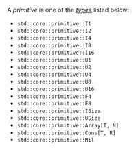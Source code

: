 A *primitive* is one of the [*types*](./_.md) listed below:
- `std::core::primitive::I1`
- `std::core::primitive::I2`
- `std::core::primitive::I4`
- `std::core::primitive::I8`
- `std::core::primitive::I16`
- `std::core::primitive::U1`
- `std::core::primitive::U2`
- `std::core::primitive::U4`
- `std::core::primitive::U8`
- `std::core::primitive::U16`
- `std::core::primitive::F4`
- `std::core::primitive::F8`
- `std::core::primitive::ISize`
- `std::core::primitive::USize`
- `std::core::primitive::Array[T, N]`
- `std::core::primitive::Cons[T, R]`
- `std::core::primitive::Nil`